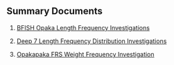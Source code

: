 
## Summary Documents  

  1. [BFISH Opaka Length Frequency Investigations](https://moshima-pifsc.github.io/FRMD-SAP-MOshima-SS3_Opakapaka_Assessment/BFISH_Length_Comp.html)
  
  2. [Deep 7 Length Frequency Distribution Investigations](https://moshima-pifsc.github.io/FRMD-SAP-MOshima-SS3_Opakapaka_Assessment/Deep_6_Length_Comps.html)  
  
  3. [Opakapaka FRS Weight Frequency Investigation](https://moshima-pifsc.github.io/FRMD-SAP-MOshima-SS3_Opakapaka_Assessment/R_scripts/FRS_Opaka_Investigation.html)
  
